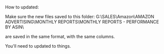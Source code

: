 How to updated:

Make sure the new files saved to this folder: G:\SALES\Amazon\AMAZON ADVERTISING\MONTHLY REPORTS\MONTHLY REPORTS - PERFORMANCE BY ASIN\

are saved in the same format, with the same columns.

You'll need to updated to things.